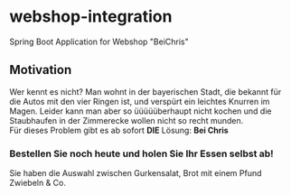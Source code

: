 # webshop-integration
Spring Boot Application for Webshop "BeiChris"

## Motivation
Wer kennt es nicht? Man wohnt in der bayerischen Stadt, die bekannt für die Autos mit den vier Ringen ist, und verspürt ein leichtes Knurren im Magen. Leider kann man aber so üüüüüberhaupt nicht kochen und die Staubhaufen in der Zimmerecke wollen nicht so recht munden.   
Für dieses Problem gibt es ab sofort **DIE** Lösung: **Bei Chris**   

### Bestellen Sie noch heute und holen Sie Ihr Essen selbst ab!
Sie haben die Auswahl zwischen Gurkensalat, Brot mit einem Pfund Zwiebeln & Co.

